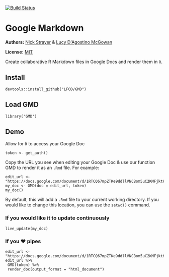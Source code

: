 [![Build Status](https://travis-ci.org/LFOD/GMD.svg?branch=master)](https://travis-ci.org/LFOD/GMD)



# Google Markdown
**Authors:** [Nick Strayer](www.nickstrayer.me) & [Lucy D'Agostino McGowan](www.lucymcgowan.com)  

**License:** [MIT](https://opensource.org/licenses/MIT)

Create collaborative R Markdown files in Google Docs and render them in `R`.

## Install

```
devtools::install_github("LFOD/GMD")
```

## Load GMD
```
library('GMD')
```

## Demo

Allow for `R` to access your Google Doc
```
token <- get_auth()
```

Copy the URL you see when editing your Google Doc & use our function GMD to render it as an `.Rmd` file. For example:

```
edit_url <- "https://docs.google.com/document/d/1RTCQ67mpZTKe9ddllVNCBom5uC2KMFjktKHb1mjWKOM/edit"
my_doc <- GMD(doc = edit_url, token)
my_doc()
```

By default, this will add a `.Rmd` file to your current working directory. If you would like to change this location, you can use the `setwd()` command.

### If you would like it to update continuously

```
live_update(my_doc)
```

### If you ❤️ pipes

```
edit_url <- "https://docs.google.com/document/d/1RTCQ67mpZTKe9ddllVNCBom5uC2KMFjktKHb1mjWKOM/edit"
edit_url %>%
 GMD(token) %>%
 render_doc(output_format = "html_document")
```
